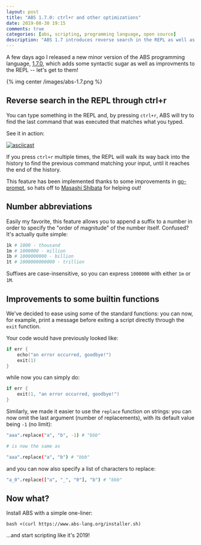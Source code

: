 ```yaml
---
layout: post
title: "ABS 1.7.0: ctrl+r and other optimizations"
date: 2019-08-30 19:15
comments: true
categories: [abs, scripting, programming language, open source]
description: "ABS 1.7 introduces reverse search in the REPL as well as some syntactic sugar."
---
```


A few days ago I released a new minor version of the ABS
programming language, [1.7.0](https://github.com/abs-lang/abs/releases/tag/1.7.0),
which adds some syntactic sugar as well as improvments to
the REPL -- let's get to them!

{% img center /images/abs-1.7.png %}

<!-- more -->

## Reverse search in the REPL through ctrl+r

You can type something in the REPL and, by pressing
`ctrl+r`, ABS will try to find the last command that
was executed that matches what you typed.

See it in action:

[![asciicast](https://asciinema.org/a/0yT7ZRCeIwGAYNRg5hmoykyoe.svg)](https://asciinema.org/a/0yT7ZRCeIwGAYNRg5hmoykyoe)

If you press `ctrl+r` multiple times, the REPL will
walk its way back into the history to find the previous
command matching your input, until it reaches the end
of the history.

This feature has been implemented thanks to some improvements
in [go-prompt](https://github.com/c-bata/go-prompt), so hats off to
[Masashi Shibata](https://github.com/c-bata) for helping out!

## Number abbreviations

Easily my favorite, this feature allows you to append a suffix to a
number in order to specify the "order of magnitude" of the number itself.
Confused? It's actually quite simple:

``` bash
1k # 1000 - thousand
1m # 1000000 - million
1b # 1000000000 - billion
1t # 1000000000000 - trillion
```

Suffixes are case-insensitive, so you can express `1000000`
with either `1m` or `1M`.

## Improvements to some builtin functions

We've decided to ease using some of the standard functions:
you can now, for example, print a message before exiting
a script directly through the `exit` function.

Your code would have previously looked like:

``` go
if err {
    echo("an error occurred, goodbye!")
    exit(1)
}
```

while now you can simply do:

``` go
if err {
    exit(1, "an error occurred, goodbye!")
}
```

Similarly, we made it easier to use the `replace` function on
strings: you can now omit the last argument (number of replacements),
with its default value being `-1` (no limit):

``` bash
"aaa".replace("a", "b", -1) # "bbb"

# is now the same as

"aaa".replace("a", "b") # "bbb"
```

and you can now also specify a list of characters to replace:

``` bash
"a_0".replace(["a", "_", "0"], "b") # "bbb"
```

## Now what?

Install ABS with a simple one-liner:

```
bash <(curl https://www.abs-lang.org/installer.sh)
```

...and start scripting like it's 2019!